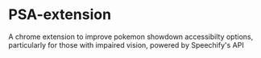 # PSA-extension
A chrome extension to improve pokemon showdown accessibilty options, particularly for those with impaired vision, powered by Speechify's API

